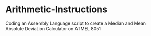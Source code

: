 # Arithmetic-Instructions
Coding an Assembly Language script to create a Median and Mean Absolute Deviation Calculator on ATMEL 8051 
